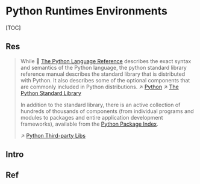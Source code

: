 # Python Runtimes Environments

[TOC]



## Res
> While 🔗 [The Python Language Reference](https://docs.python.org/3/reference/index.html#reference-index) describes the exact syntax and semantics of the Python language, the python standard library reference manual describes the standard library that is distributed with Python. It also describes some of the optional components that are commonly included in Python distributions.
> ↗ [Python](../../../Interpreted%20Languages/Python/Python.md)
> ↗ [The Python Standard Library](The%20Python%20Standard%20Library/The%20Python%20Standard%20Library.md)
> 
> In addition to the standard library, there is an active collection of hundreds of thousands of components (from individual programs and modules to packages and entire application development frameworks), available from the [Python Package Index](https://pypi.org/).
> 
> ↗ [Python Third-party Libs](Python%20Third-party%20Libs/Python%20Third-party%20Libs.md)




## Intro



## Ref

